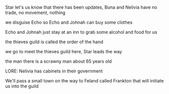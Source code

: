 Star let's us know that there has been updates, Buna and Nelivia have no trade, no movement, nothing

we disguise Echo so Echo and Johnah can buy some clothes

Echo and Johnah just stay at an inn to grab some alcohol and food for us

the thieves guild is called the order of the hand

we go to meet the thieves guild here, Star leads the way

the man there is a scrawny man about 65 years old

LORE: Nelivia has cabinets in their government

 We'll pass a small town on the way to Feland called Frankton that will initiate us into the guild

